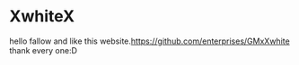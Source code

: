 # XwhiteX
hello fallow and like this website.https://github.com/enterprises/GMxXwhite   thank every one:D
